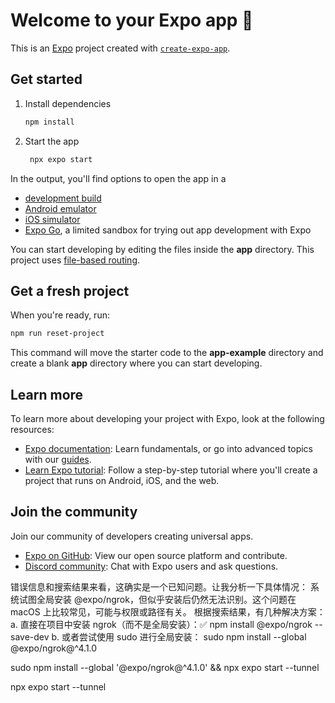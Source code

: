 <!--
 * @Description: 
 * @Date: 2025-04-01 12:19:20
 * @LastEditTime: 2025-04-02 13:53:40
 * @FilePath: /framespot/README.md
 * @LastEditors: Xinyi Yan
-->
# Welcome to your Expo app 👋

This is an [Expo](https://expo.dev) project created with [`create-expo-app`](https://www.npmjs.com/package/create-expo-app).

## Get started

1. Install dependencies

   ```bash
   npm install
   ```

2. Start the app

   ```bash
    npx expo start
   ```

In the output, you'll find options to open the app in a

- [development build](https://docs.expo.dev/develop/development-builds/introduction/)
- [Android emulator](https://docs.expo.dev/workflow/android-studio-emulator/)
- [iOS simulator](https://docs.expo.dev/workflow/ios-simulator/)
- [Expo Go](https://expo.dev/go), a limited sandbox for trying out app development with Expo

You can start developing by editing the files inside the **app** directory. This project uses [file-based routing](https://docs.expo.dev/router/introduction).

## Get a fresh project

When you're ready, run:

```bash
npm run reset-project
```

This command will move the starter code to the **app-example** directory and create a blank **app** directory where you can start developing.

## Learn more

To learn more about developing your project with Expo, look at the following resources:

- [Expo documentation](https://docs.expo.dev/): Learn fundamentals, or go into advanced topics with our [guides](https://docs.expo.dev/guides).
- [Learn Expo tutorial](https://docs.expo.dev/tutorial/introduction/): Follow a step-by-step tutorial where you'll create a project that runs on Android, iOS, and the web.

## Join the community

Join our community of developers creating universal apps.

- [Expo on GitHub](https://github.com/expo/expo): View our open source platform and contribute.
- [Discord community](https://chat.expo.dev): Chat with Expo users and ask questions.




错误信息和搜索结果来看，这确实是一个已知问题。让我分析一下具体情况：
系统试图全局安装 @expo/ngrok，但似乎安装后仍然无法识别。这个问题在 macOS 上比较常见，可能与权限或路径有关。
根据搜索结果，有几种解决方案：
a. 直接在项目中安装 ngrok（而不是全局安装）：✅
   npm install @expo/ngrok --save-dev
b. 或者尝试使用 sudo 进行全局安装：
   sudo npm install --global @expo/ngrok@^4.1.0






sudo npm install --global '@expo/ngrok@^4.1.0' && npx expo start --tunnel

npx expo start --tunnel


